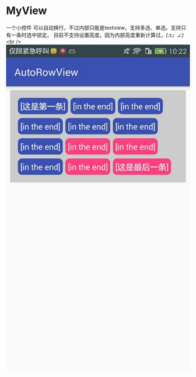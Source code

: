 # MyView
一个小控件
可以自动换行，不过内部只能是textview，支持多选、单选。支持只有一条时选中锁定。
目前不支持设置高度。因为内部高度重新计算过。_(:з」∠)_
<br /\>
![image](https://github.com/xiyezifeng/AutoRowView/raw/master/pic/pic_1.jpg)
